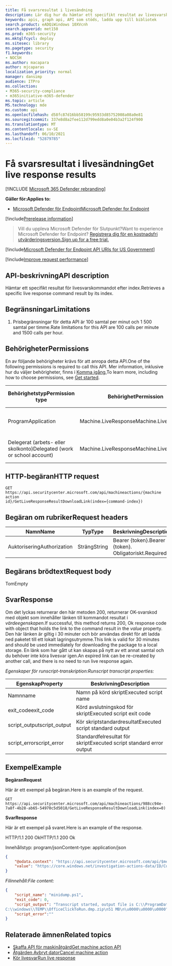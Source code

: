 ```yaml
---
title: Få svarsresultat i livesändning
description: Lär dig hur du hämtar ett specifikt resultat av livesvarskommandot efter indexet.
keywords: apis, graph api, API som stöds, ladda upp till bibliotek
search.product: eADQiWindows 10XVcnh
search.appverid: met150
ms.prod: m365-security
ms.mktglfcycl: deploy
ms.sitesec: library
ms.pagetype: security
f1.keywords:
- NOCSH
ms.author: macapara
author: mjcaparas
localization_priority: normal
manager: dansimp
audience: ITPro
ms.collection:
- M365-security-compliance
- m365initiative-m365-defender
ms.topic: article
MS.technology: mde
ms.custom: api
ms.openlocfilehash: d58fc87d16bb58199c95933d85752008a08a0e81
ms.sourcegitcommit: 337e8d8a2fee112d799edd8a0e04b3a2f124f900
ms.translationtype: MT
ms.contentlocale: sv-SE
ms.lasthandoff: 06/10/2021
ms.locfileid: "52879785"
---
```

#  <a name="get-live-response-results"></a><span data-ttu-id="3bfcc-104">Få svarsresultat i livesändning</span><span class="sxs-lookup"><span data-stu-id="3bfcc-104">Get live response results</span></span>

[!INCLUDE [Microsoft 365 Defender rebranding](../../includes/microsoft-defender.md)]

<span data-ttu-id="3bfcc-105">**Gäller för:**</span><span class="sxs-lookup"><span data-stu-id="3bfcc-105">**Applies to:**</span></span>
- [<span data-ttu-id="3bfcc-106">Microsoft Defender för Endpoint</span><span class="sxs-lookup"><span data-stu-id="3bfcc-106">Microsoft Defender for Endpoint</span></span>](https://go.microsoft.com/fwlink/p/?linkid=2146631)

[!include[Prerelease information](../../includes/prerelease.md)]

><span data-ttu-id="3bfcc-107">Vill du uppleva Microsoft Defender för Slutpunkt?</span><span class="sxs-lookup"><span data-stu-id="3bfcc-107">Want to experience Microsoft Defender for Endpoint?</span></span> [<span data-ttu-id="3bfcc-108">Registrera dig för en kostnadsfri utvärderingsversion.</span><span class="sxs-lookup"><span data-stu-id="3bfcc-108">Sign up for a free trial.</span></span>](https://www.microsoft.com/microsoft-365/windows/microsoft-defender-atp?ocid=docs-wdatp-exposedapis-abovefoldlink) 

[!include[Microsoft Defender for Endpoint API URIs for US Government](../../includes/microsoft-defender-api-usgov.md)]

[!include[Improve request performance](../../includes/improve-request-performance.md)]

## <a name="api-description"></a><span data-ttu-id="3bfcc-109">API-beskrivning</span><span class="sxs-lookup"><span data-stu-id="3bfcc-109">API description</span></span>

<span data-ttu-id="3bfcc-110">Hämtar ett specifikt resultat för livesvarskommandot efter index.</span><span class="sxs-lookup"><span data-stu-id="3bfcc-110">Retrieves a specific live response command result by its index.</span></span>

## <a name="limitations"></a><span data-ttu-id="3bfcc-111">Begränsningar</span><span class="sxs-lookup"><span data-stu-id="3bfcc-111">Limitations</span></span>

1.  <span data-ttu-id="3bfcc-112">Prisbegränsningar för detta API är 100 samtal per minut och 1 500 samtal per timme.</span><span class="sxs-lookup"><span data-stu-id="3bfcc-112">Rate limitations for this API are 100 calls per minute and 1500 calls per hour.</span></span>

## <a name="permissions"></a><span data-ttu-id="3bfcc-113">Behörigheter</span><span class="sxs-lookup"><span data-stu-id="3bfcc-113">Permissions</span></span>

<span data-ttu-id="3bfcc-114">En av följande behörigheter krävs för att anropa detta API.</span><span class="sxs-lookup"><span data-stu-id="3bfcc-114">One of the following permissions is required to call this API.</span></span> <span data-ttu-id="3bfcc-115">Mer information, inklusive hur du väljer behörigheter, finns i [Komma igång.](apis-intro.md)</span><span class="sxs-lookup"><span data-stu-id="3bfcc-115">To learn more, including how to choose permissions, see [Get started](apis-intro.md).</span></span>

| <span data-ttu-id="3bfcc-116">Behörighetstyp</span><span class="sxs-lookup"><span data-stu-id="3bfcc-116">Permission type</span></span>                    | <span data-ttu-id="3bfcc-117">Behörighet</span><span class="sxs-lookup"><span data-stu-id="3bfcc-117">Permission</span></span>           | <span data-ttu-id="3bfcc-118">Visningsnamn för behörighet</span><span class="sxs-lookup"><span data-stu-id="3bfcc-118">Permission display name</span></span>                   |
|------------------------------------|----------------------|-------------------------------------------|
| <span data-ttu-id="3bfcc-119">Program</span><span class="sxs-lookup"><span data-stu-id="3bfcc-119">Application</span></span>                        | <span data-ttu-id="3bfcc-120">Machine.LiveResponse</span><span class="sxs-lookup"><span data-stu-id="3bfcc-120">Machine.LiveResponse</span></span> | <span data-ttu-id="3bfcc-121">Köra livesvar på en viss dator</span><span class="sxs-lookup"><span data-stu-id="3bfcc-121">Run live response on a specific machine</span></span> |
| <span data-ttu-id="3bfcc-122">Delegerat (arbets- eller skolkonto)</span><span class="sxs-lookup"><span data-stu-id="3bfcc-122">Delegated (work or school account)</span></span> | <span data-ttu-id="3bfcc-123">Machine.LiveResponse</span><span class="sxs-lookup"><span data-stu-id="3bfcc-123">Machine.LiveResponse</span></span> | <span data-ttu-id="3bfcc-124">Köra livesvar på en viss dator</span><span class="sxs-lookup"><span data-stu-id="3bfcc-124">Run live response on a specific machine</span></span> |

## <a name="http-request"></a><span data-ttu-id="3bfcc-125">HTTP-begäran</span><span class="sxs-lookup"><span data-stu-id="3bfcc-125">HTTP request</span></span>

```HTTP
GET https://api.securitycenter.microsoft.com/api/machineactions/{machine action
id}/GetLiveResponseResultDownloadLink(index={command-index})
```

## <a name="request-headers"></a><span data-ttu-id="3bfcc-126">Begäran om rubriker</span><span class="sxs-lookup"><span data-stu-id="3bfcc-126">Request headers</span></span>

| <span data-ttu-id="3bfcc-127">Namn</span><span class="sxs-lookup"><span data-stu-id="3bfcc-127">Name</span></span>      | <span data-ttu-id="3bfcc-128">Typ</span><span class="sxs-lookup"><span data-stu-id="3bfcc-128">Type</span></span> | <span data-ttu-id="3bfcc-129">Beskrivning</span><span class="sxs-lookup"><span data-stu-id="3bfcc-129">Description</span></span>               |
|---------------|----------|-------------------------------|
| <span data-ttu-id="3bfcc-130">Auktorisering</span><span class="sxs-lookup"><span data-stu-id="3bfcc-130">Authorization</span></span> | <span data-ttu-id="3bfcc-131">Sträng</span><span class="sxs-lookup"><span data-stu-id="3bfcc-131">String</span></span>   | <span data-ttu-id="3bfcc-132">Bearer {token}.</span><span class="sxs-lookup"><span data-stu-id="3bfcc-132">Bearer {token}.</span></span> <span data-ttu-id="3bfcc-133">Obligatoriskt.</span><span class="sxs-lookup"><span data-stu-id="3bfcc-133">Required.</span></span> |

## <a name="request-body"></a><span data-ttu-id="3bfcc-134">Begärans brödtext</span><span class="sxs-lookup"><span data-stu-id="3bfcc-134">Request body</span></span>

<span data-ttu-id="3bfcc-135">Tom</span><span class="sxs-lookup"><span data-stu-id="3bfcc-135">Empty</span></span>

## <a name="response"></a><span data-ttu-id="3bfcc-136">Svar</span><span class="sxs-lookup"><span data-stu-id="3bfcc-136">Response</span></span>

<span data-ttu-id="3bfcc-137">Om det lyckas returnerar den här metoden 200, returnerar OK-svarskod med objekt som innehåller länken till kommandot resultat i *värdeegenskapen.*</span><span class="sxs-lookup"><span data-stu-id="3bfcc-137">If successful, this method returns 200, Ok response code with object that holds the link to the command result in the *value* property.</span></span> <span data-ttu-id="3bfcc-138">Den här länken är giltig i 30 minuter och bör användas direkt för att ladda ned paketet till ett lokalt lagringsutrymme.</span><span class="sxs-lookup"><span data-stu-id="3bfcc-138">This link is valid for 30 minutes and should be used immediately for downloading the package to a local storage.</span></span> <span data-ttu-id="3bfcc-139">En länk som har gått ut kan skapas på nytt av ett annat samtal och du behöver inte köra livesvar igen.</span><span class="sxs-lookup"><span data-stu-id="3bfcc-139">An expired link can be re-created by another call, and there is no need to run live response again.</span></span>

<span data-ttu-id="3bfcc-140">*Egenskaper för runscript-transkription:*</span><span class="sxs-lookup"><span data-stu-id="3bfcc-140">*Runscript transcript properties:*</span></span>

| <span data-ttu-id="3bfcc-141">Egenskap</span><span class="sxs-lookup"><span data-stu-id="3bfcc-141">Property</span></span>  | <span data-ttu-id="3bfcc-142">Beskrivning</span><span class="sxs-lookup"><span data-stu-id="3bfcc-142">Description</span></span>                       |
|---------------|---------------------------------------|
| <span data-ttu-id="3bfcc-143">Namn</span><span class="sxs-lookup"><span data-stu-id="3bfcc-143">name</span></span>          | <span data-ttu-id="3bfcc-144">Namn på körd skript</span><span class="sxs-lookup"><span data-stu-id="3bfcc-144">Executed script name</span></span>                  |
| <span data-ttu-id="3bfcc-145">exit_code</span><span class="sxs-lookup"><span data-stu-id="3bfcc-145">exit_code</span></span>     | <span data-ttu-id="3bfcc-146">Körd avslutningskod för skript</span><span class="sxs-lookup"><span data-stu-id="3bfcc-146">Executed script exit code</span></span>             |
| <span data-ttu-id="3bfcc-147">script_output</span><span class="sxs-lookup"><span data-stu-id="3bfcc-147">script_output</span></span> | <span data-ttu-id="3bfcc-148">Kör skriptstandardresultat</span><span class="sxs-lookup"><span data-stu-id="3bfcc-148">Executed script standard output</span></span>       |
| <span data-ttu-id="3bfcc-149">script_error</span><span class="sxs-lookup"><span data-stu-id="3bfcc-149">script_error</span></span>  | <span data-ttu-id="3bfcc-150">Standardfelresultat för skript</span><span class="sxs-lookup"><span data-stu-id="3bfcc-150">Executed script standard error output</span></span> |

## <a name="example"></a><span data-ttu-id="3bfcc-151">Exempel</span><span class="sxs-lookup"><span data-stu-id="3bfcc-151">Example</span></span>

<span data-ttu-id="3bfcc-152">**Begäran**</span><span class="sxs-lookup"><span data-stu-id="3bfcc-152">**Request**</span></span>

<span data-ttu-id="3bfcc-153">Här är ett exempel på begäran.</span><span class="sxs-lookup"><span data-stu-id="3bfcc-153">Here is an example of the request.</span></span>

```HTTP
GET
https://api.securitycenter.microsoft.com/api/machineactions/988cc94e-7a8f-4b28-ab65-54970c5d5018/GetLiveResponseResultDownloadLink(index=0)
```

<span data-ttu-id="3bfcc-154">**Svar**</span><span class="sxs-lookup"><span data-stu-id="3bfcc-154">**Response**</span></span>

<span data-ttu-id="3bfcc-155">Här är ett exempel på svaret.</span><span class="sxs-lookup"><span data-stu-id="3bfcc-155">Here is an example of the response.</span></span>

<span data-ttu-id="3bfcc-156">HTTP/1.1 200 Ok</span><span class="sxs-lookup"><span data-stu-id="3bfcc-156">HTTP/1.1 200 Ok</span></span>

<span data-ttu-id="3bfcc-157">Innehållstyp: program/json</span><span class="sxs-lookup"><span data-stu-id="3bfcc-157">Content-type: application/json</span></span>

```JSON
{
    "@odata.context": "https://api.securitycenter.microsoft.com/api/$metadata#Edm.String",
    "value": "https://core.windows.net/investigation-actions-data/ID/CustomPlaybookCommandOutput/4ed5e7807ad1fe59b00b664fe06a0f07?se=2021-02-04T16%3A13%3A50Z&sp=r&sv=2019-07-07&sr=b&sig=1dYGe9rPvUlXBPvYSmr6/OLXPY98m8qWqfIQCBbyZTY%3D"
}
```

<span data-ttu-id="3bfcc-158">*Filinnehåll:*</span><span class="sxs-lookup"><span data-stu-id="3bfcc-158">*File content:*</span></span> 

```JSON
{
    "script_name": "minidump.ps1",
    "exit_code": 0,
    "script_output": "Transcript started, output file is C:\\ProgramData\\Microsoft\\Windows Defender Advanced Threat Protection\\Temp\\PSScriptOutputs\\PSScript_Transcript_{TRANSCRIPT_ID}.txt
C:\\windows\\TEMP\\OfficeClickToRun.dmp.zip\n51 MB\n\u0000\u0000\u0000",
    "script_error":""
}
```

## <a name="related-topics"></a><span data-ttu-id="3bfcc-159">Relaterade ämnen</span><span class="sxs-lookup"><span data-stu-id="3bfcc-159">Related topics</span></span>

- [<span data-ttu-id="3bfcc-160">Skaffa API för maskinåtgärd</span><span class="sxs-lookup"><span data-stu-id="3bfcc-160">Get machine action API</span></span>](get-machineaction-object.md)
- [<span data-ttu-id="3bfcc-161">Åtgärden Avbryt dator</span><span class="sxs-lookup"><span data-stu-id="3bfcc-161">Cancel machine action</span></span>](cancel-machine-action.md)
- [<span data-ttu-id="3bfcc-162">Kör livesvar</span><span class="sxs-lookup"><span data-stu-id="3bfcc-162">Run live response</span></span>](run-live-response.md) 
